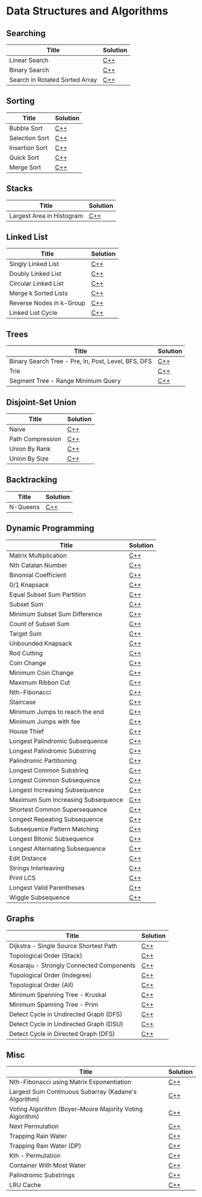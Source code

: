 # Data Structures and Algorithms

## Searching

| Title | Solution | 
| ----- | -------- |
| Linear Search | [C++](./search/linear.cpp) |
| Binary Search | [C++](./search/binary.cpp) |
| Search in Rotated Sorted Array | [C++](./search/search_in_rotated_sorted_array.cpp)

## Sorting

| Title | Solution |
| ----- | -------- |
| Bubble Sort | [C++](./sort/bubble.cpp) |
| Selection Sort | [C++](./sort/selection.cpp) |
| Insertion Sort | [C++](./sort/insertion.cpp) |
| Quick Sort | [C++](./sort/quick.cpp) |
| Merge Sort | [C++](./sort/merge.cpp) |

## Stacks

| Title | Solution |
| ----- | -------- |
| Largest Area in Histogram | [C++](./stacks/largest_area_in_histogram.cpp) |

## Linked List

| Title | Solution |
| ----- | -------- |
| Singly Linked List | [C++](./linkedlist/singly.cpp) |
| Doubly Linked List | [C++](./linkedlist/doubly.cpp) |
| Circular Linked List | [C++](./linkedlist/circular.cpp) |
| Merge k Sorted Lists | [C++](./linkedlist/merge_k_sorted_list.cpp) |
| Reverse Nodes in k-Group | [C++](./linkedlist/reverse_nodes_in_k_group.cpp) |
| Linked List Cycle | [C++](./linkedlist/linked_list_cycle.cpp) |

## Trees

| Title | Solution |
| ----- | -------- |
| Binary Search Tree - Pre, In, Post, Level, BFS, DFS | [C++](./trees/bst.cpp) |
| Trie | [C++](./trees/trie.cpp) |
| Segment Tree - Range Minimum Query | [C++](./trees/segment_tree_rmq.cpp) |

## Disjoint-Set Union

| Title | Solution |
| ----- | -------- |
| Naive | [C++](./dsu/naive_dsu.cpp) |
| Path Compression | [C++](./dsu/path_compression.cpp) |
| Union By Rank | [C++](./dsu/union_by_rank.cpp) |
| Union By Size | [C++](./dsu/union_by_size.cpp) |

## Backtracking

| Title | Solution |
| ----- | -------- |
| N-Queens | [C++](./backtracking/n_queens.cpp) |

## Dynamic Programming

| Title | Solution |
| ----- | -------- |
| Matrix Multiplication | [C++](./dp/matrix_multiplication.cpp) |
| Nth Catalan Number | [C++](./dp/nth-catalan.cpp) |
| Binomial Coefficient | [C++](./dp/binomial_coefficient.cpp) |
| 0/1 Knapsack | [C++](./dp/01_knapsack.cpp) |
| Equal Subset Sum Partition | [C++](./dp/equal_subset_sum_partition.cpp) |
| Subset Sum | [C++](./dp/subset_sum.cpp) |
| Minimum Subset Sum Difference | [C++](./dp/min_subset_sum_difference.cpp) |
| Count of Subset Sum | [C++](./dp/count_subset_sum.cpp) |
| Target Sum | [C++](./dp/target_sum.cpp) |
| Unbounded Knapsack | [C++](./dp/unbounded_knapsack.cpp) |
| Rod Cutting | [C++](./dp/rod_cutting.cpp) |
| Coin Change | [C++](./dp/coin_change.cpp) |
| Minimum Coin Change | [C++](./dp/min_coin_change.cpp) |
| Maximum Ribbon Cut | [C++](./dp/max_ribbon_cut.cpp) |
| Nth-Fibonacci | [C++](./dp/nth-fibonacci.cpp) |
| Staircase | [C++](./dp/staircase.cpp) |
| Minimum Jumps to reach the end | [C++](./dp/min_jumps.cpp) |
| Minimum Jumps with fee | [C++](./dp/min_jumps_with_fee.cpp) |
| House Thief | [C++](./dp/house_thief.cpp) |
| Longest Palindromic Subsequence | [C++](./dp/longest_palindromic_subsequence.cpp) |
| Longest Palindromic Substring | [C++](./dp/longest_palindromic_substring.cpp) |
| Palindromic Partitioning | [C++](./dp/palindromic_partitioning.cpp) |
| Longest Common Substring | [C++](./dp/longest_common_substring.cpp) |
| Longest Common Subsequence | [C++](./dp/longest_common_subsequence.cpp) |
| Longest Increasing Subsequence | [C++](./dp/longest_increasing_subsequence.cpp) |
| Maximum Sum Increasing Subsequence | [C++](./dp/max_sum_lis.cpp) |
| Shortest Common Supersequence | [C++](./dp/shortest_common_supersequence.cpp) |
| Longest Repeating Subsequence | [C++](./dp/longest_repeating_subsequence.cpp) |
| Subsequence Pattern Matching | [C++](./dp/subsequence_pattern_matching.cpp) |
| Longest Bitonic Subsequence | [C++](./dp/longest_bitonic_subsequence.cpp) |
| Longest Alternating Subsequence | [C++](./dp/longest_alternating_subsequence.cpp) |
| Edit Distance | [C++](./dp/edit_distance.cpp) |
| Strings Interleaving | [C++](./dp/strings_interleaving.cpp) |
| Print LCS | [C++](./dp/print_lcs.cpp) |
| Longest Valid Parentheses | [C++](./dp/longest_valid_parentheses.cpp) |
| Wiggle Subsequence | [C++](./dp/wiggle_subsequence.cpp) |

## Graphs

| Title | Solution |
| ----- | -------- |
| Dijkstra - Single Source Shortest Path | [C++](./graphs/dijkstra.cpp) |
| Topological Order (Stack) | [C++](./graphs/topological_stack.cpp) |
| Kosaraju - Strongly Connected Components| [C++](./graphs/kosaraju.cpp) |
| Topological Order (Indegree) | [C++](./graphs/topological_indegree.cpp) |
| Topological Order (All) | [C++](./graphs/topological_all.cpp) |
| Minimum Spanning Tree - Kruskal | [C++](./graphs/kruskal.cpp) |
| Minimum Spanning Tree - Prim | [C++](./graphs/prim.cpp) |
| Detect Cycle in Undirected Graph (DFS) | [C++](./graphs/cycle_detection_dfs_undirected.cpp) |
| Detect Cycle in Undirected Graph (DSU) | [C++](./graphs/cycle_detection_dsu_undirected.cpp) |
| Detect Cycle in Directed Graph (DFS) | [C++](./graphs/cycle_detection_dfs_directed.cpp) |


## Misc

| Title | Solution |
| ----- | -------- |
| Nth-Fibonacci using Matrix Exponentiation | [C++](./misc/nth_fib_matrix_exponentiation.cpp) |
| Largest Sum Continuous Subarray (Kadane's Algorithm) | [C++](./misc/largest_sum_continuous_subarray.cpp) |
| Voting Algorithm (Boyer–Moore Majority Voting Algorithm) | [C++](./misc/voting_algorithm.cpp) |
| Next Permutation | [C++](./misc/next_permutation.cpp) |
| Trapping Rain Water | [C++](./misc/trapping_rain_water.cpp) |
| Trapping Rain Water (DP) | [C++](./misc/trapping_rain_water_dp.cpp) |
| Kth - Permutation | [C++](./misc/kth_permutation.cpp) |
| Container With Most Water | [C++](./misc/container_with_most_water.cpp) |
| Palindromic Substrings | [C++](./misc/palindromic_substrings.cpp) |
| LRU Cache | [C++](./misc/lru_cache.cpp) |